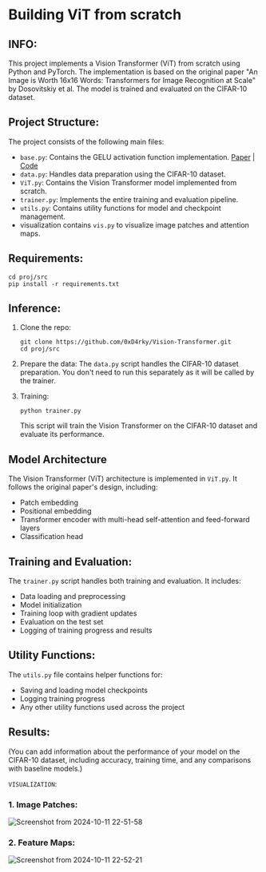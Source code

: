 # Building ViT from scratch

## INFO:

This project implements a Vision Transformer (ViT) from scratch using Python and PyTorch. The implementation is based on the original paper "An Image is Worth 16x16 Words: Transformers for Image Recognition at Scale" by Dosovitskiy et al. The model is trained and evaluated on the CIFAR-10 dataset.

## Project Structure:


The project consists of the following main files:

* `base.py`: Contains the GELU activation function implementation. [Paper](https://arxiv.org/abs/1606.08415) | [Code](https://github.com/karfaoui/gelu)
* `data.py`: Handles data preparation using the CIFAR-10 dataset.
* `ViT.py`: Contains the Vision Transformer model implemented from scratch.
* `trainer.py`: Implements the entire training and evaluation pipeline.
* `utils.py`: Contains utility functions for model and checkpoint management.
* visualization contains `vis.py` to visualize image patches and attention maps.

## Requirements:

```
cd proj/src
pip install -r requirements.txt
```

## Inference:

1. Clone the repo:

   ```
   git clone https://github.com/0xD4rky/Vision-Transformer.git
   cd proj/src
   ```
2. Prepare the data: The `data.py` script handles the CIFAR-10 dataset preparation. You don't need to run this separately as it will be called by the trainer.

3. Training:
   ```
   python trainer.py
   ```
   This script will train the Vision Transformer on the CIFAR-10 dataset and evaluate its performance.


## Model Architecture
The Vision Transformer (ViT) architecture is implemented in `ViT.py`. It follows the original paper's design, including:

* Patch embedding
* Positional embedding
* Transformer encoder with multi-head self-attention and feed-forward layers
* Classification head


## Training and Evaluation:

The `trainer.py` script handles both training and evaluation. It includes:

* Data loading and preprocessing
* Model initialization
* Training loop with gradient updates
* Evaluation on the test set
* Logging of training progress and results

## Utility Functions:

The `utils.py` file contains helper functions for:

* Saving and loading model checkpoints
* Logging training progress
* Any other utility functions used across the project

## Results:

(You can add information about the performance of your model on the CIFAR-10 dataset, including accuracy, training time, and any comparisons with baseline models.)

`VISUALIZATION`:

### 1. Image Patches:

![Screenshot from 2024-10-11 22-51-58](https://github.com/user-attachments/assets/fa1673ca-b0fe-46ca-917b-ce9268eb4510)

### 2. Feature Maps:

![Screenshot from 2024-10-11 22-52-21](https://github.com/user-attachments/assets/ea7bac63-a9c7-4d7f-88b3-fab45a84d766)




